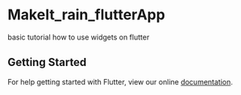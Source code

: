 # MakeIt_rain_flutterApp
basic tutorial how to use widgets on flutter


## Getting Started

For help getting started with Flutter, view our online
[documentation](https://flutter.io/).
